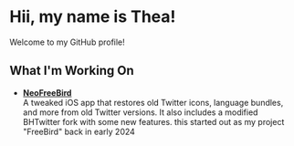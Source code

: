 # Hii, my name is Thea!

Welcome to my GitHub profile!

## What I'm Working On

- **[NeoFreeBird](https://github.com/actuallyaridan/NeoFreeBird)**<br>
  A tweaked iOS app that restores old Twitter icons, language bundles, and more from old Twitter versions. It also includes a modified BHTwitter fork with some new features. this started out as my project "FreeBird" back in early 2024
